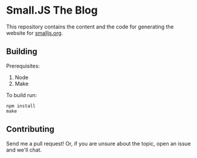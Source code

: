 Small.JS The Blog
=================

This repository contains the content and the code for generating the website for [smalljs.org](http://smalljs.org).

## Building

Prerequisites:

1. Node
2. Make

To build run:

    npm install
    make

## Contributing

Send me a pull request! Or, if you are unsure about the topic, open an issue and we'll chat.